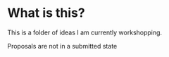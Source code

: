 # What is this?

This is a folder of ideas I am currently workshopping.

Proposals are not in a submitted state